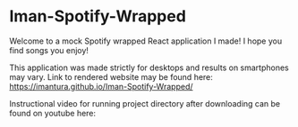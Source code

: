 # Iman-Spotify-Wrapped
Welcome to a mock Spotify wrapped React application I made! I hope you find songs you enjoy!

This application was made strictly for desktops and results on smartphones may vary. 
Link to rendered website may be found here: https://imantura.github.io/Iman-Spotify-Wrapped/ 

Instructional video for running project directory after downloading can be found on youtube here: 

